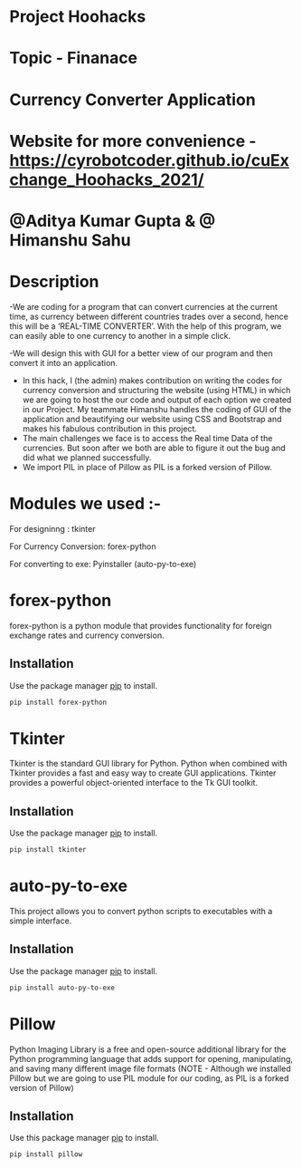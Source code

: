 # Project Hoohacks
# Topic - Finanace
# Currency Converter Application
# Website for more convenience - https://cyrobotcoder.github.io/cuExchange_Hoohacks_2021/
# @Aditya Kumar Gupta & @ Himanshu Sahu

# Description
-We are coding for a program that can convert currencies at the current time, as currency between different countries trades over a second, hence this will be a ‘REAL-TIME CONVERTER’. With the help of this program, we can easily able to one currency to another in a simple click.

-We will design this with GUI for a better view of our program and then convert it into an application.
- In this hack, I (the admin) makes contribution on writing the codes for currency conversion  and structuring the website (using HTML) in which we are going to host the our code and output of each option we created in our Project. My teammate Himanshu handles the coding of GUI of the application and beautifying our website using CSS and Bootstrap and makes his fabulous contribution in this project.
- The main challenges we face is to access the Real time Data of the currencies. But soon after we both are able to figure it out the bug and did what we planned successfully.
- We import PIL in place of Pillow as PIL is a forked version of Pillow.
# Modules we used :-
For designinng : tkinter

For Currency Conversion: forex-python

For converting to exe: Pyinstaller (auto-py-to-exe)
# forex-python

forex-python is a python module that provides functionality for foreign exchange rates and currency conversion.

## Installation

Use the package manager [pip](https://pip.pypa.io/en/stable/) to install.

```bash
pip install forex-python

```
# Tkinter

Tkinter is the standard GUI library for Python. Python when combined with Tkinter provides a fast and easy way to create GUI applications. Tkinter provides a powerful object-oriented interface to the Tk GUI toolkit.
## Installation

Use the package manager [pip](https://pip.pypa.io/en/stable/) to install.

```bash
pip install tkinter

```
# auto-py-to-exe

This project allows you to convert python scripts to executables with a simple interface.
## Installation

Use the package manager [pip](https://pip.pypa.io/en/stable/) to install.

```bash
pip install auto-py-to-exe

```
# Pillow

Python Imaging Library is a free and open-source additional library for the Python programming language that adds support for opening, manipulating, and saving many different image file formats
(NOTE - Although we installed Pillow but we are going to use PIL module for our coding, as PIL is a forked version of Pillow)
## Installation

Use this package manager [pip](https://pip.pypa.io/en/stable/) to install.

```bash
pip install pillow

```
